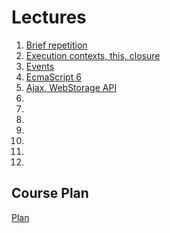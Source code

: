 <h1>
    Lectures
</h1>

<ol>
    <li>
        <a href="lectures/01/01.md">Brief repetition</a>
    </li>
    <li>
        <a href="lectures/02/01.md">Execution contexts, this, closure</a>
    </li>
    <li>
        <a href="lectures/03/01.md">Events</a>
    </li>
    <li>
        <a href="lectures/04/01.md">EcmaScript 6</a>
    </li>
    <li>
        <a href="lectures/05/01.md">Ajax, WebStorage API</a>
    </li>
    <li>
        <a href="lectures/06/01.md"></a>
    </li>
    <li>
        <a href="lectures/07/01.md"></a>
    </li>
    <li>
        <a href="lectures/08/01.md"></a>
    </li>
    <li>
        <a href="lectures/09/01.md"></a>
    </li>
    <li>
        <a href="lectures/10/01.md"></a>
    </li>
    <li>
        <a href="lectures/11/01.md"></a>
    </li>
    <li>
        <a href="lectures/12/01.md"></a>
    </li>
</ol>

<h2>
    Course Plan
</h2>
<div>
<a href="./COURSE_PLAN.md">Plan<a>
</div>
